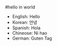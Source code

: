 #hello in world

- English: Hello
- Korean: 안녕
- Spanish: Hola
- Chineose: Ni hao
- German: Guten Tag

